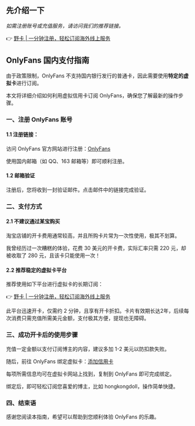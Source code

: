 ## 先介绍一下

*如需注册账号或充值服务，请访问我们的推荐链接。*

👉 [野卡 | 一分钟注册，轻松订阅海外线上服务](https://bit.ly/bewildcard)

## OnlyFans 国内支付指南

由于政策限制，OnlyFans 不支持国内银行发行的普通卡，因此需要使用**特定的虚拟卡**进行订阅。

本文将详细介绍如何利用虚拟信用卡订阅 OnlyFans，确保您了解最新的操作步骤。

### 一、注册 OnlyFans 账号

#### 1.1 注册链接：

访问 OnlyFans 官方网站进行注册：[OnlyFans](https://onlyfans.com/)

使用国内邮箱（如 QQ、163 邮箱等）即可顺利注册。

#### 1.2 邮箱验证

注册后，您将收到一封验证邮件。点击邮件中的链接完成验证。

### 二、支付方式

#### 2.1 不建议通过某宝购买

淘宝店铺的开卡费用通常较高，并且所购卡片常为一次性使用，极其不划算。

我曾经历过一次糟糕的体验，花费 30 美元的开卡费，实际汇率只需 220 元，却被收取了 280 元，且该卡只能使用一次！

#### 2.2 推荐稳定的虚拟卡平台

推荐使用如下平台进行虚拟卡的长期订阅：

👉 [野卡 | 一分钟注册，轻松订阅海外线上服务](https://bit.ly/bewildcard)

此平台迅速开卡，仅需约 2 分钟，且享有开卡折扣。卡片有效期长达2年，后续每次消费只需充值所需美元金额，支付极其方便，提现也无障碍。

### 三、成功开卡后的使用步骤

充值一定金额以支付订阅博主的内容，建议多加 1-2 美元以防扣款失败。

随后，前往 OnlyFans 绑定虚拟卡：[添加信用卡](https://onlyfans.com/my/payments/add_card)

每项所需信息均可在虚拟卡网站上找到，复制到 OnlyFans 即可完成绑定。

绑定后，即可轻松订阅您喜爱的博主，比如 hongkongdoll，操作简单快捷。

### 四、结束语

感谢您阅读本指南，希望可以帮助到您顺利体验 OnlyFans 的乐趣。
